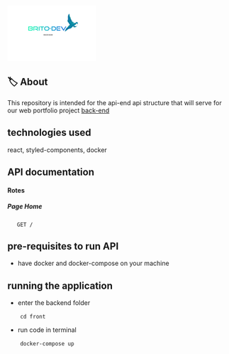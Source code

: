 ![Logo](https://github.com/yt-modesto/back_portifolio/blob/main/documents/imgs/logo.png)

## :label: About

This repository is intended for the api-end api structure that will serve for our web portfolio project [back-end](https://github.com/yt-modesto/back_portifolio)

## technologies used

react, styled-components, docker

## API documentation

#### Rotes

##### Page Home
```http
   GET /
```

## pre-requisites to run API

- have docker and docker-compose on your machine

## running the application

- enter the backend folder

```
    cd front
```

- run code in terminal

```
    docker-compose up
```
